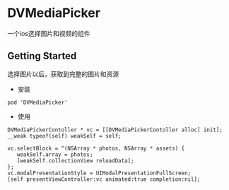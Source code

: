 # DVMediaPicker

一个ios选择图片和视频的组件

## Getting Started

选择图片以后，获取到完整的图片和资源

- 安装

```
pod 'DVMediaPicker'
```

- 使用
 ```
DVMediaPickerContoller * vc = [[DVMediaPickerContoller alloc] init];
__weak typeof(self) weakSelf = self;

vc.selectBlock = ^(NSArray * photos, NSArray * assets) {
    weakSelf.array = photos;
    [weakSelf.collectionView reloadData];
};
vc.modalPresentationStyle = UIModalPresentationFullScreen;
[self presentViewController:vc animated:true completion:nil];
```
